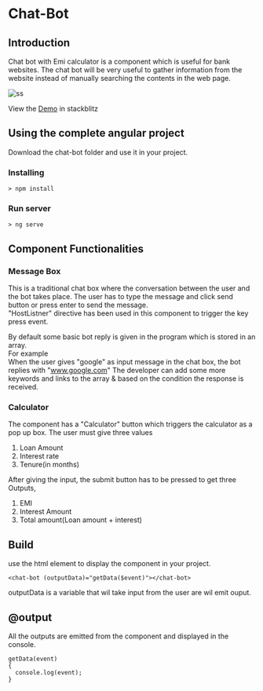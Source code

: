 # Chat-Bot

## Introduction

Chat bot with Emi calculator is a component which is useful for bank websites. The chat bot will be very useful to gather 
information from the website instead of manually searching the contents in the web page.

![ss](https://user-images.githubusercontent.com/36465905/36368019-5aa571dc-157b-11e8-9b52-444be46f32b4.jpg)


View the [Demo](https://stackblitz.com/edit/angular-uyhgrt?embed=1&file=app/app.component.html) in stackblitz

## Using the complete angular project
Download the chat-bot folder and use it in your project.

### Installing

```
> npm install
```

### Run server

```
> ng serve
```

## Component Functionalities 

###  Message Box
This is a traditional chat box where the conversation between the user and the bot takes place. The user has to type the message and click
send button or press enter to send the message.<br>
"HostListner" directive has been used in this component to trigger the key press event. <br>

By default some basic bot reply is given in the program which is stored in an array.<br>
For example<br>
When the user gives "google" as input message in the chat box, the bot replies with "www.google.com" The developer can add some more 
keywords and links to the array & based on the condition the response is received.

### Calculator 
The component has a "Calculator" button which triggers the calculator as a pop up box. The user must give three values 
1. Loan Amount
2. Interest rate
3. Tenure(in months) <br>

After giving the input, the submit button has to be pressed to get three Outputs,

1. EMI
2. Interest Amount
3. Total amount(Loan amount + interest)


## Build 
use the html element to display the component in your project. <br>

``` <chat-bot (outputData)="getData($event)"></chat-bot> ```

outputData is a variable that wil take input from the user are wil emit ouput.

## @output
All the outputs are emitted from the component and displayed in the console.

```
getData(event) 
{ 
  console.log(event); 
}

```
